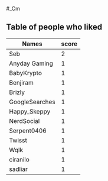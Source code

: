 #_Cm
## Table of people who liked
Names | score
--- | ---
Seb | 2
Anyday Gaming | 1
BabyKrypto | 1
Benjiram | 1
Brizly | 1
GoogleSearches | 1
Happy_Skeppy | 1
NerdSocial | 1
Serpent0406 | 1
Twisst | 1
Wqlk | 1
ciranilo | 1
sadliar | 1
